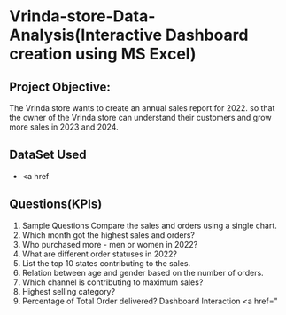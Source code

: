 # Vrinda-store-Data-Analysis(Interactive Dashboard creation using MS Excel)
## Project Objective:
The Vrinda store wants to create an annual sales report for 2022. so that the owner of the Vrinda store can understand their customers and grow more sales in 2023 and 2024.

## DataSet Used
- <a href

## Questions(KPIs)
1.	Sample Questions Compare the sales and orders using a single chart. 
2.	Which month got the highest sales and orders? 
3.	Who purchased more - men or women in 2022? 
4.	What are different order statuses in 2022? 
5.	List the top 10 states contributing to the sales. 
6.	Relation between age and gender based on the number of orders.
7.	Which channel is contributing to maximum sales? 
8.	Highest selling category?
9.	Percentage of Total Order delivered?
Dashboard Interaction <a href="

